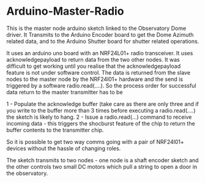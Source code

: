 # Arduino-Master-Radio
This is the master node arduino sketch linked to the Observatory Dome driver. It Transmits to the Arduino Encoder board to get the Dome Azimuth related data, 
and to the Arduino Shutter board for shutter related operations.

It uses an arduino uno board with an NRF24L01+ radio transceiver. It uses acknowledgepayload to return data from the two other nodes.
It was difficult to get working until you realise that the acknowledgepayload feature is not under software control. The data is returned
from the slave nodes to the master node by the NRF24l01+ hardware and the send is triggered by a software radio.read(....).
So the process order for successful data return to the master transmitter has to be

1 - Populate the acknowledge buffer (take care as there are only three and if you write to the buffer more than 3 times before executing a
radio.read(....) the sketch is likely to hang.
2 - Issue a radio.read(...) command to receive incoming data - this triggers the shocburst feature of the chip to return the buffer contents
to the transmitter chip.

So it is possible to get two way comms going with a pair of NRF24l01+ devices without the hassle of changing roles.

The sketch transmits to two nodes - one node is a shaft encoder sketch and the other controls two small DC motors which pull a string to open a
door in the observatory.
